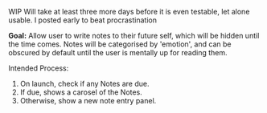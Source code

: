 WIP Will take at least three more days before it is even testable, let alone usable. I posted early to beat procrastination

**Goal:** Allow user to write notes to their future self, which will be hidden until the time comes. Notes will be categorised by 'emotion', and can be obscured by default until the user is mentally up for reading them.

Intended Process:

1. On launch, check if any Notes are due.
2. If due, shows a carosel of the Notes.
3. Otherwise, show a new note entry panel.
